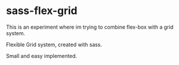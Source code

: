 sass-flex-grid
==============

This is an experiment where im trying to combine flex-box with a grid system.

Flexible Grid system, created with sass. 

Small and easy implemented.